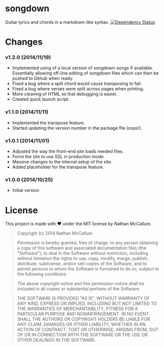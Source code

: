 songdown
========

Guitar lyrics and chords in a markdown-like syntax. [![Dependency Status](https://david-dm.org/Vasari/songdown.svg?style=flat-square)](https://david-dm.org/Vasari/songdown)

Changes
=======

### v1.2.0 (2014/11/19)
- Implemented using of a local version of songdown-songs if available. Essentially allowing off-line editing of songdown files which can then be pushed to Github when ready.
- Fixed a bug where a split chord would cause transposing to fail.
- Fixed a bug where verses were split across pages when printing.
- More cleaning of HTML so that debugging is easier.
- Created quick launch script.

### v1.1.0 (2014/11/11)
- Implemented the transpose feature.
- Started updating the version number in the package file (oops!).

### v1.0.1 (2014/11/01)
- Adjusted the way the front-end site loads needed files.
- Force the site to use SSL in production mode.
- Massive changes to the internal setup of the site.
- Added placeholder for the transpose feature.

### v1.0.0 (2014/10/25)
- Initial version

License
=======

This project is made with :heart: under the MIT license by Nathan McCallum.

> Copyright (c) 2014 Nathan McCallum

> Permission is hereby granted, free of charge, to any person obtaining a copy of this software and associated documentation files (the "Software"), to deal in the Software without restriction, including without limitation the rights to use, copy, modify, merge, publish, distribute, sublicense, and/or sell copies of the Software, and to permit persons to whom the Software is furnished to do so, subject to the following conditions:

> The above copyright notice and this permission notice shall be included in all copies or substantial portions of the Software.

> THE SOFTWARE IS PROVIDED "AS IS", WITHOUT WARRANTY OF ANY KIND, EXPRESS OR IMPLIED, INCLUDING BUT NOT LIMITED TO THE WARRANTIES OF MERCHANTABILITY, FITNESS FOR A PARTICULAR PURPOSE AND NONINFRINGEMENT. IN NO EVENT SHALL THE AUTHORS OR COPYRIGHT HOLDERS BE LIABLE FOR ANY CLAIM, DAMAGES OR OTHER LIABILITY, WHETHER IN AN ACTION OF CONTRACT, TORT OR OTHERWISE, ARISING FROM, OUT OF OR IN CONNECTION WITH THE SOFTWARE OR THE USE OR OTHER DEALINGS IN THE SOFTWARE.
